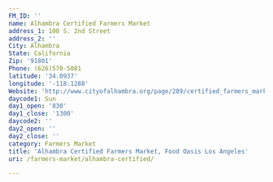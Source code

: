 ```yaml
---
FM_ID: ''
name: Alhambra Certified Farmers Market
address_1: 100 S. 2nd Street
address_2: ''
City: Alhambra
State: California
Zip: '91801'
Phone: (626)570-5081
latitude: '34.0937'
longitude: '-118.1288'
Website: 'http://www.cityofalhambra.org/page/289/certified_farmers_market/'
daycode1: Sun
day1_open: '830'
day1_close: '1300'
daycode2: ''
day2_open: ''
day2_close: ''
category: Farmers Market
title: 'Alhambra Certified Farmers Market, Food Oasis Los Angeles'
uri: /farmers-market/alhambra-certified/

---
```

